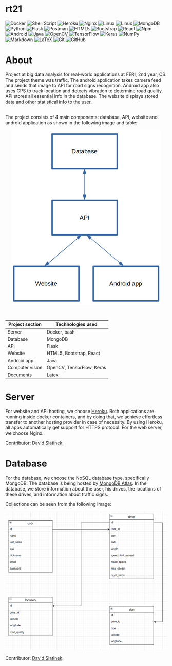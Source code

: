 # rt21
<p>
    <img alt="Docker" src="https://img.shields.io/badge/docker-%230db7ed.svg?style=for-the-badge&logo=docker&logoColor=white"/>
    <img alt="Shell Script" src="https://img.shields.io/badge/shell_script-%23121011.svg?style=for-the-badge&logo=gnu-bash&logoColor=white"/>
    <img alt="Heroku" src="https://img.shields.io/badge/heroku-%23430098.svg?style=for-the-badge&logo=heroku&logoColor=white"/>
    <img alt="Nginx" src="https://img.shields.io/badge/nginx-%23009639.svg?style=for-the-badge&logo=nginx&logoColor=white"/>
    <img alt="Linux" src="https://img.shields.io/badge/Linux-FCC624?style=for-the-badge&logo=linux&logoColor=black">
    <img alt="Linux" src="https://img.shields.io/badge/Linux_Mint-87CF3E?style=for-the-badge&logo=linux-mint&logoColor=white">
    <img alt="MongoDB" src ="https://img.shields.io/badge/MongoDB-%234ea94b.svg?style=for-the-badge&logo=mongodb&logoColor=white"/>
    <img alt="Python" src="https://img.shields.io/badge/python-%2314354C.svg?style=for-the-badge&logo=python&logoColor=white"/>
    <img alt="Flask" src="https://img.shields.io/badge/flask-%23000.svg?style=for-the-badge&logo=flask&logoColor=white"/>
    <img alt="Postman" src="https://img.shields.io/badge/Postman-FF6C37?style=for-the-badge&logo=postman&logoColor=red" />
    <img alt="HTML5" src="https://img.shields.io/badge/html5-%23E34F26.svg?style=for-the-badge&logo=html5&logoColor=white"/>
    <img alt="Bootstrap" src="https://img.shields.io/badge/bootstrap-%23563D7C.svg?style=for-the-badge&logo=bootstrap&logoColor=white"/>
    <img alt="React" src="https://img.shields.io/badge/react-%2320232a.svg?style=for-the-badge&logo=react&logoColor=%2361DAFB"/>
    <img alt="Npm" src="https://img.shields.io/badge/npm-CB3837?style=for-the-badge&logo=npm&logoColor=white"/>
    <img alt="Android" src="https://img.shields.io/badge/Android-3DDC84?style=for-the-badge&logo=android&logoColor=white" />
    <img alt="Java" src="https://img.shields.io/badge/java-%23ED8B00.svg?style=for-the-badge&logo=java&logoColor=white"/>
    <img alt="OpenCV" src="https://img.shields.io/badge/OpenCV-27338e?style=for-the-badge&logo=OpenCV&logoColor=white"/>
    <img alt="TensorFlow" src="https://img.shields.io/badge/TensorFlow-%23FF6F00.svg?style=for-the-badge&logo=TensorFlow&logoColor=white" />
    <img alt="Keras" src="https://img.shields.io/badge/Keras-%23D00000.svg?style=for-the-badge&logo=Keras&logoColor=white"/>
    <img alt="NumPy" src="https://img.shields.io/badge/numpy-%23013243.svg?style=for-the-badge&logo=numpy&logoColor=white" />
    <img alt="Markdown" src="https://img.shields.io/badge/markdown-%23000000.svg?style=for-the-badge&logo=markdown&logoColor=white"/>
    <img alt="LaTeX" src="https://img.shields.io/badge/latex-%23008080.svg?style=for-the-badge&logo=latex&logoColor=white"/>
    <img alt="Git" src="https://img.shields.io/badge/git-%23F05033.svg?style=for-the-badge&logo=git&logoColor=white"/>
    <img alt="GitHub" src="https://img.shields.io/badge/github-%23121011.svg?style=for-the-badge&logo=github&logoColor=white"/>
</p>

# About
Project at big data analysis for real-world applications at FERI, 2nd year, CS. The project theme was traffic. The android application takes camera feed and sends that image to API for road signs recognition. Android app also uses GPS to track location and detects vibration to determine road quality. API stores all essential info in the database. The website displays stored data and other statistical info to the user.

<br>
The project consists of 4 main components: database, API, website and android application as shown in the following image and table:

<p align="center">
  <img alt="Project components" src="documents/images/project_components.png">
</p>

<br>

| Project section | Technologies used         |
| --------------- | ------------------------- |
| Server          | Docker, bash              |
| Database        | MongoDB                   |
| API             | Flask                     |
| Website         | HTML5, Bootstrap, React   |
| Android app     | Java                      |
| Computer vision | OpenCV, TensorFlow, Keras |
| Documents       | Latex                     |

# Server

For website and API hosting, we choose [Heroku](https://www.heroku.com). Both applications are running inside docker containers, and by doing that, we achieve effortless transfer to another hosting provider in case of necessity. By using Heroku, all apps automatically get support for HTTPS protocol. For the web server, we choose Nginx.

Contributor: [David Slatinek](https://github.com/david-slatinek).

# Database
For the database, we choose the NoSQL database type, specifically MongoDB. The database is being hosted by [MongoDB Atlas](https://www.mongodb.com/cloud/atlas). In the database, we store information about the user, his drives, the locations of these drives, and information about traffic signs.

Collections can be seen from the following image:
<p align="center">
  <img alt="Collections" src="documents/images/collections.png">
</p>

Contributor: [David Slatinek](https://github.com/david-slatinek).